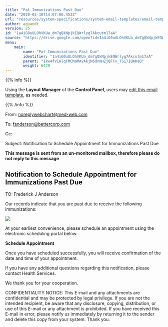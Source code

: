 ```yaml
---
title: "Pat Immunizations Past Due"
date: "2020-03-10T14:07:06.453Z"
url: "resources/system-specifications/system-email-templates/email-templates-from-chart/pat-immunizations-past-due.html"
author: aquandt
version: 25
id: "1a4iG0uULOhVKUa_dm7gQkNpjkEQWrlyg7Akcutm17aA"
source: "https://drive.google.com/open?id=1a4iG0uULOhVKUa_dm7gQkNpjkEQWrlyg7Akcutm17aA"
menu:
    main:
        name: "Pat Immunizations Past Due"
        identifier: "1a4iG0uULOhVKUa_dm7gQkNpjkEQWrlyg7Akcutm17aA"
        parent: "1kw4fVIHlqFMCMaMAvAkjN6dnmHZjQFFx_TSi7IQAKeQ"
        weight: 6420
---
```









{{% info %}}

Using the **Layout Manager** of the **Control Panel**, users may [edit this email template](https://system/?f=admin&subfunc=layout_manager&search_for=email&layout_search=Go&lv_layout_manager_limit=0&opp=edit&doc_type=EIMMPAST&old_module=Email&old_name=Pat+Immunizations+Past+Due&active=0), as needed.

{{% /info %}}


From: noreplywebchart@med-web.com

To: fanderson@bettercorp.com

Cc:

Subject: Notification to Schedule Appointment for Immunizations Past Due



****This message is sent from an un-monitored mailbox, therefore please do not reply to this message****

## Notification to Schedule Appointment for Immunizations Past Due



TO: Frederick J Anderson



Our records indicate that you are past due to receive the following immunizations:

![](pat-immunizations-past-due.images/image1.png)



At your earliest convenience, please schedule an appointment using the electronic scheduling portal below.



**Schedule Appointment**



Once you have scheduled successfully, you will receive confirmation of the date and time of your appointment.

If you have any additional questions regarding this notification, please contact Health Services.

We thank you for your cooperation.





CONFIDENTIALITY NOTICE: This E-mail and any attachments are confidential and may be protected by legal privilege. If you are not the intended recipient, be aware that any disclosure, copying, distribution, or use of this E-mail or any attachment is prohibited. If you have received this E-mail in error, please notify us immediately by returning it to the sender and delete this copy from your system. Thank you.



